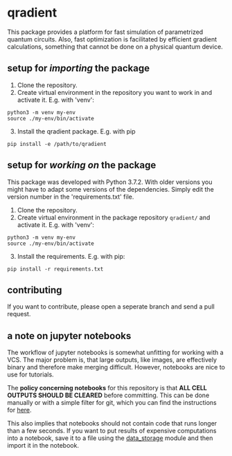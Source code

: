 # qradient
This package provides a platform for fast simulation of parametrized quantum circuits.
Also, fast optimization is facilitated by efficient gradient calculations, something that cannot be done on a physical quantum device.

## setup for _importing_ the package
1) Clone the repository.
2) Create virtual environment in the repository you want to work in and activate it. E.g. with 'venv': 
```
python3 -m venv my-env
source ./my-env/bin/activate
```
3) Install the qradient package. E.g. with pip
```
pip install -e /path/to/qradient
```

## setup for _working on_ the package
This package was developed with Python 3.7.2. With older versions you might have to adapt some versions of the dependencies.
Simply edit the version number in the 'requirements.txt' file.

1) Clone the repository.
2) Create virtual environment in the package repository ```qradient/``` and activate it. E.g. with 'venv': 
```
python3 -m venv my-env
source ./my-env/bin/activate
```
3) Install the requirements. E.g. with pip:
```
pip install -r requirements.txt
```


## contributing
If you want to contribute, please open a seperate branch and send a pull request.

## a note on jupyter notebooks
The workflow of jupyter notebooks is somewhat unfitting for working with a VCS.
The major problem is, that large outputs, like images, are effectively binary and therefore make merging difficult.
However, notebooks are nice to use for tutorials.

The **policy concerning notebooks** for this repository is that **ALL CELL OUTPUTS SHOULD BE CLEARED** before committing.
This can be done manually or with a simple filter for git, which you can find the instructions for [here](https://intoli.com/blog/jupyter-notebooks-git/).

This also implies that notebooks should not contain code that runs longer than a few seconds.
If you want to put results of expensive computations into a notebook, save it to a file using the [data_storage](https://github.com/frederikwilde/qradient/blob/master/tutorials/data-storage.ipynb) module and then import it in the notebook.
